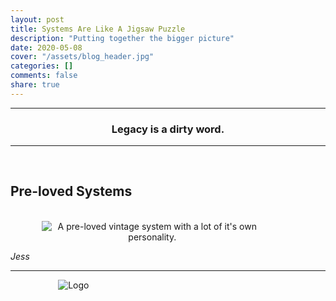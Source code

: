 ```yaml
---
layout: post
title: Systems Are Like A Jigsaw Puzzle
description: "Putting together the bigger picture"
date: 2020-05-08
cover: "/assets/blog_header.jpg"
categories: []
comments: false
share: true
---
```


----
<center>
<h3> Legacy is a dirty word.  </h3>
</center>

---
<br/>


## Pre-loved Systems


<br/>
<div style="text-align:center; width:70%; margin-left: 10%;" markdown="1">
<img src="{{site.baseurl}}/assets/img/2020-05-07/teddy.png" alt="A pre-loved vintage system with a lot of it's own personality.">
</div>



_Jess_

---


<div style="text-align:center; width:20%; margin-left: 10%;" markdown="1">
<img src="{{site.baseurl}}/assets/img/logo.png" alt="Logo">
</div>
